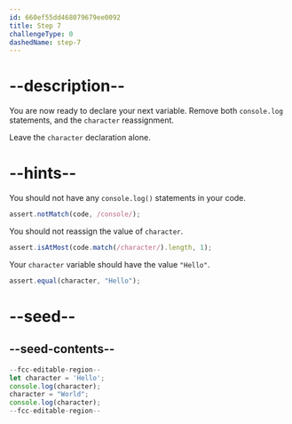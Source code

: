 ```yaml
---
id: 660ef55dd468079679ee0092
title: Step 7
challengeType: 0
dashedName: step-7
---
```


# --description--

You are now ready to declare your next variable. Remove both `console.log` statements, and the `character` reassignment.

Leave the `character` declaration alone.

# --hints--

You should not have any `console.log()` statements in your code.

```js
assert.notMatch(code, /console/);
```

You should not reassign the value of `character`.

```js
assert.isAtMost(code.match(/character/).length, 1);
```

Your `character` variable should have the value `"Hello"`.

```js
assert.equal(character, "Hello");
```

# --seed--

## --seed-contents--

```js
--fcc-editable-region--
let character = 'Hello';
console.log(character);
character = "World";
console.log(character);
--fcc-editable-region--
```
